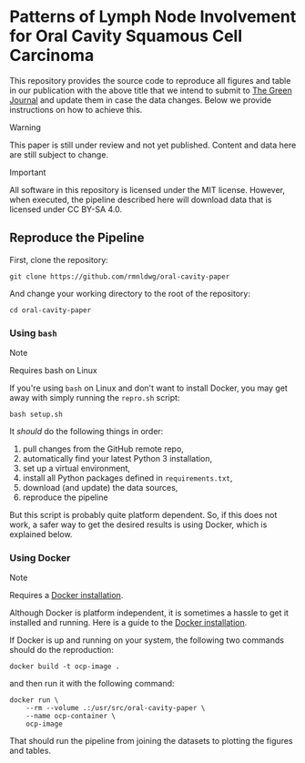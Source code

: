 # Patterns of Lymph Node Involvement for Oral Cavity Squamous Cell Carcinoma

This repository provides the source code to reproduce all figures and table in our publication with the above title that we intend to submit to [The Green Journal] and update them in case the data changes. Below we provide instructions on how to achieve this.

> [!WARNING]
> This paper is still under review and not yet published. Content and data here are still subject to change.

> [!IMPORTANT]
> All software in this repository is licensed under the MIT license. However, when executed, the pipeline described here will download data that is licensed under CC BY-SA 4.0.

[The Green Journal]: https://www.thegreenjournal.com/


## Reproduce the Pipeline

First, clone the repository:
```
git clone https://github.com/rmnldwg/oral-cavity-paper
```

And change your working directory to the root of the repository:
```
cd oral-cavity-paper
```


### Using `bash`

> [!NOTE]
> Requires bash on Linux

If you're using `bash` on Linux and don't want to install Docker, you may get away with simply running the `repro.sh` script:
```
bash setup.sh
```

It _should_ do the following things in order:
1. pull changes from the GitHub remote repo,
2. automatically find your latest Python 3 installation,
3. set up a virtual environment,
4. install all Python packages defined in `requirements.txt`,
5. download (and update) the data sources,
6. reproduce the pipeline

But this script is probably quite platform dependent. So, if this does not work, a safer way to get the desired results is using Docker, which is explained below.


### Using Docker

> [!NOTE]
> Requires a [Docker installation].

Although Docker is platform independent, it is sometimes a hassle to get it installed and running. Here is a guide to the [Docker installation].

If Docker is up and running on your system, the following two commands should do the reproduction:

```
docker build -t ocp-image .
```

and then run it with the following command:

```
docker run \
    --rm --volume .:/usr/src/oral-cavity-paper \
    --name ocp-container \
    ocp-image
```

That should run the pipeline from joining the datasets to plotting the figures and tables.

[Docker installation]: https://docs.docker.com/get-docker/
